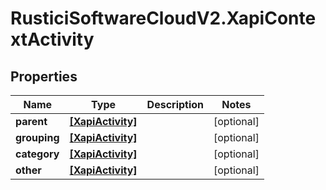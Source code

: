 # RusticiSoftwareCloudV2.XapiContextActivity

## Properties
Name | Type | Description | Notes
------------ | ------------- | ------------- | -------------
**parent** | [**[XapiActivity]**](XapiActivity.md) |  | [optional] 
**grouping** | [**[XapiActivity]**](XapiActivity.md) |  | [optional] 
**category** | [**[XapiActivity]**](XapiActivity.md) |  | [optional] 
**other** | [**[XapiActivity]**](XapiActivity.md) |  | [optional] 


